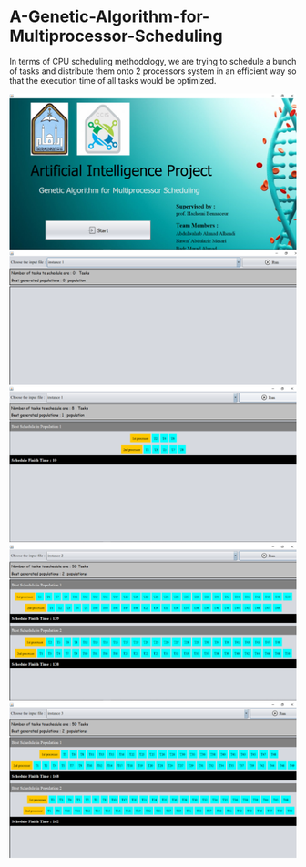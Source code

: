 # A-Genetic-Algorithm-for-Multiprocessor-Scheduling

<p>
In terms of CPU scheduling methodology, we are trying to schedule a bunch of tasks and distribute them onto 2 processors system in an efficient way so that the execution time of all tasks would be optimized.
</p>

<img src="images/1screenShot.png">
<img src="images/2 screenShot.png">
<img src="images/2.1ScreenShot.png">
<img src="images/3screenSHot.png">
<img src="images/4screenShot.png">

